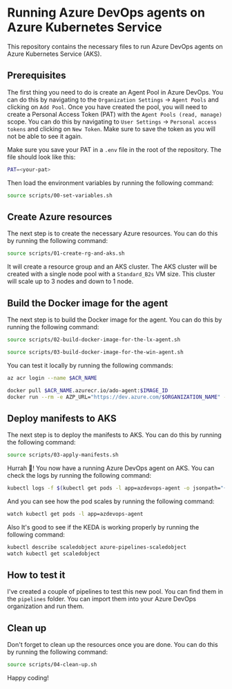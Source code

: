 # Running Azure DevOps agents on Azure Kubernetes Service

This repository contains the necessary files to run Azure DevOps agents on Azure Kubernetes Service (AKS).

## Prerequisites

The first thing you need to do is create an Agent Pool in Azure DevOps. You can do this by navigating to the `Organization Settings` -> `Agent Pools` and clicking on `Add Pool`. Once you have created the pool, you will need to create a Personal Access Token (PAT) with the `Agent Pools (read, manage)` scope. You can do this by navigating to `User Settings` -> `Personal access tokens` and clicking on `New Token`. Make sure to save the token as you will not be able to see it again.

Make sure you save your PAT in a `.env` file in the root of the repository. The file should look like this:

```bash
PAT=<your-pat>
```

Then load the environment variables by running the following command:

```bash
source scripts/00-set-variables.sh
```

## Create Azure resources

The next step is to create the necessary Azure resources. You can do this by running the following command:

```bash
source scripts/01-create-rg-and-aks.sh
```

It will create a resource group and an AKS cluster. The AKS cluster will be created with a single node pool with a `Standard_B2s` VM size. This cluster will scale up to 3 nodes and down to 1 node.

## Build the Docker image for the agent

The next step is to build the Docker image for the agent. You can do this by running the following command:

```bash
source scripts/02-build-docker-image-for-the-lx-agent.sh
```
```bash
source scripts/03-build-docker-image-for-the-win-agent.sh
```

You can test it locally by running the following commands:

```bash
az acr login --name $ACR_NAME

docker pull $ACR_NAME.azurecr.io/ado-agent:$IMAGE_ID
docker run --rm -e AZP_URL="https://dev.azure.com/$ORGANIZATION_NAME" -e AZP_POOL="$AGENT_POOL_NAME" -e AZP_TOKEN=$PAT $ACR_NAME.azurecr.io/ado-agent:$IMAGE_ID
```

## Deploy manifests to AKS

The next step is to deploy the manifests to AKS. You can do this by running the following command:

```bash
source scripts/03-apply-manifests.sh
```

Hurrah 🎉! You now have a running Azure DevOps agent on AKS. You can check the logs by running the following command:

```bash
kubectl logs -f $(kubectl get pods -l app=azdevops-agent -o jsonpath="{.items[0].metadata.name}")
```

And you can see how the pod scales by running the following command:

```bash
watch kubectl get pods -l app=azdevops-agent
```

Also It's good to see if the KEDA is working properly by running the following command:

```bash
kubectl describe scaledobject azure-pipelines-scaledobject
watch kubectl get scaledobject
```

## How to test it

I've created a couple of pipelines to test this new pool. You can find them in the `pipelines` folder. You can import them into your Azure DevOps organization and run them.

## Clean up

Don't forget to clean up the resources once you are done. You can do this by running the following command:

```bash
source scripts/04-clean-up.sh
```

Happy coding!
